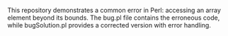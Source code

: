 This repository demonstrates a common error in Perl: accessing an array element beyond its bounds. The bug.pl file contains the erroneous code, while bugSolution.pl provides a corrected version with error handling.